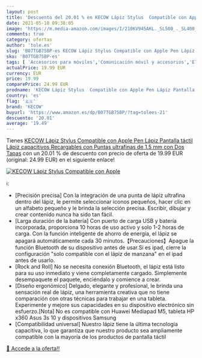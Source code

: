 ```yaml
---
layout: post
title: 'Descuento del 20.01 % en KECOW Lápiz Stylus  Compatible con Apple'
date: 2021-05-10 09:38:05
image: 'https://m.media-amazon.com/images/I/210KV945AKL._SL500_._SL400_.jpg'
comments: true
category: ofertas
author: 'tole.es'
slug: 'B07TGB75BP-es KECOW Lápiz Stylus Compatible con Apple Pen Lápiz Pantalla...'
sku: 'B07TGB75BP-es'
tags: [ 'Accesorios para móviles','Comunicación móvil y accesorios','Electrónica','Punteros para móviles','kecow','lápiz', ]
actualPrice: 19.99 EUR
currency: EUR
price: 19.99
comparePrice: 24.99 EUR
prodname: 'KECOW Lápiz Stylus  Compatible con Apple Pen Lápiz Pantalla táctil Lápiz capacitivos Recargables con Puntas ultrafinas de 1.5 mm con Dos Tapas'
country: 'es'
flag: '🇪🇸'
brand: 'KECOW'
buyurl: 'https://www.amazon.es/dp/B07TGB75BP/?tag=tolees-21'
descuento: '20.01'
average: '19.49'
---
```


Tienes [KECOW Lápiz Stylus  Compatible con Apple Pen Lápiz Pantalla táctil Lápiz capacitivos Recargables con Puntas ultrafinas de 1.5 mm con Dos Tapas](https://www.amazon.es/dp/B07TGB75BP/?tag=tolees-21) con un 20.01 % de descuento con precio de oferta de 19.99 EUR (original: 24.99 EUR) en el siguiente enlace!

[![KECOW Lápiz Stylus  Compatible con Apple](https://m.media-amazon.com/images/I/210KV945AKL._SL500_._SL400_.jpg)](https://www.amazon.es/dp/B07TGB75BP/?tag=tolees-21)

ℹ️:

- [Precisión precisa] Con la integración de una punta de lápiz ultrafina dentro del lápiz, le permite seleccionar iconos pequeños, hacer clic en un alfabeto pequeño y le brinda la selección precisa. Escribir, dibujar y crear contenido nunca ha sido tan fácil.
- [Larga duración de la batería] Con puerto de carga USB y batería incorporada, proporciona 10 horas de uso activo y solo 1-2 horas de carga. Con la función inteligente de ahorro de energía, el lápiz se apagará automáticamente cada 30 minutos.【Precauciones】Apague la función Bluetooth de su dispositivo antes de usar.Si es ipad, cierre la configuración "solo compatible con el lápiz de manzana" en el ipad antes de usarlo.
- [Rock and Roll] No se necesita conexión Bluetooth, el lápiz está listo para su uso inmediato y viene completamente cargado. Simplemente desempaquete el paquete, enciéndalo y comience a crear.
- [Diseño ergonómico] Delgado, elegante y profesional, le brinda una sensación real de lápiz, una herramienta creativa que no tiene comparación con otras técnicas para trabajar en una tableta. Experimente y mejore sus capacidades en su dispositivo electrónico sin esfuerzo.[Nota] No es compatible con Huawei Mediapad M5, tableta HP x360 Asus 3s 10 y dispositivos Samsung
- [Compatibilidad universal] Nuestro lápiz tiene la última tecnología capacitiva, lo que garantiza que nuestro producto sea ampliamente compatible con la mayoría de los productos de pantalla táctil

[🛒 Accede a la oferta!!](https://www.amazon.es/dp/B07TGB75BP/?tag=tolees-21)
